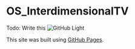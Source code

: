 # OS_InterdimensionalTV
Todo: Write this
![GitHub Light](https://github.com/github-light.png#gh-dark-mode-only)

This site was built using [GitHub Pages](https://pages.github.com/).


